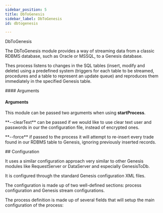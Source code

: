 ```yaml
---
sidebar_position: 5
title: DbToGenesis
sidebar_label: DbToGenesis
id: dbtogenesis

---
```

DbToGenesis

The DbToGenesis module provides a way of streaming data from a classic RDBMS database, such as  Oracle or MSSQL, to a Genesis database. 

Thes process listens to changes in the SQL tables (insert, modify and delete) using a predefined system (triggers for each table to be streamed, procedures and a table to represent an update queue) and reproduces them immediately in the specified Genesis table.

\####  Arguments

#### Arguments

This module can be passed two arguments when using **startProcess**.

\**--clearText** can be passed if we would like to use clear text user and passwords in our the configuration file, instead of encrypted ones.

\**--force** if passed to the process it will attempt to re-insert every trade found in our RDBMS table to Genesis, ignoring previously inserted records.

\## Configuration

It uses a similar configuration approach very similar to other Genesis modules like RequestServer or DataServer and especially GenesisToDb.

It is configured through the standard Genesis configuration XML files.

The configuration is made up of two well-defined sections: process configuration and Genesis stream configurations.

The process definition is made up of several fields that will setup the main configuration of the process: